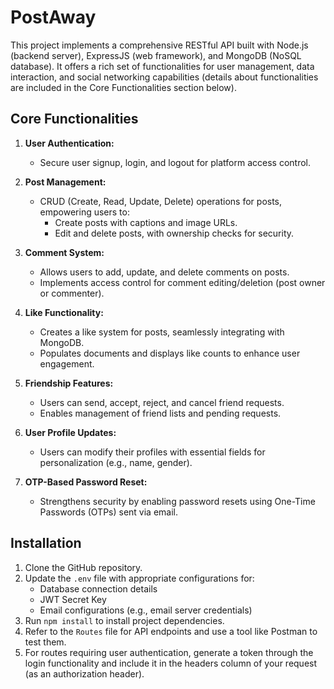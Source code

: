 # PostAway

This project implements a comprehensive RESTful API built with Node.js (backend server), ExpressJS (web framework), and MongoDB (NoSQL database). It offers a rich set of functionalities for user management, data interaction, and social networking capabilities (details about functionalities are included in the Core Functionalities section below).

## Core Functionalities

1. **User Authentication:**
    - Secure user signup, login, and logout for platform access control.

2. **Post Management:**
    - CRUD (Create, Read, Update, Delete) operations for posts, empowering users to:
        - Create posts with captions and image URLs.
        - Edit and delete posts, with ownership checks for security.

3. **Comment System:**
    - Allows users to add, update, and delete comments on posts.
    - Implements access control for comment editing/deletion (post owner or commenter).

4. **Like Functionality:**
    - Creates a like system for posts, seamlessly integrating with MongoDB.
    - Populates documents and displays like counts to enhance user engagement.

5. **Friendship Features:**
    - Users can send, accept, reject, and cancel friend requests.
    - Enables management of friend lists and pending requests.

6. **User Profile Updates:**
    - Users can modify their profiles with essential fields for personalization (e.g., name, gender).

7. **OTP-Based Password Reset:**
    - Strengthens security by enabling password resets using One-Time Passwords (OTPs) sent via email.




## Installation

1. Clone the GitHub repository.
2. Update the `.env` file with appropriate configurations for:
    - Database connection details
    - JWT Secret Key
    - Email configurations (e.g., email server credentials)
3. Run `npm install` to install project dependencies.
4. Refer to the `Routes` file for API endpoints and use a tool like Postman to test them.
5. For routes requiring user authentication, generate a token through the login functionality and include it in the headers column of your request (as an authorization header).
